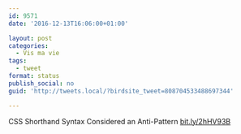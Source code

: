 ```yaml
---
id: 9571
date: '2016-12-13T16:06:00+01:00'

layout: post
categories:
  - Vis ma vie
tags:
  - tweet
format: status
publish_social: no
guid: 'http://tweets.local/?birdsite_tweet=808704533488697344'

---
```


CSS Shorthand Syntax Considered an Anti-Pattern [bit.ly/2hHV93B](http://bit.ly/2hHV93B)